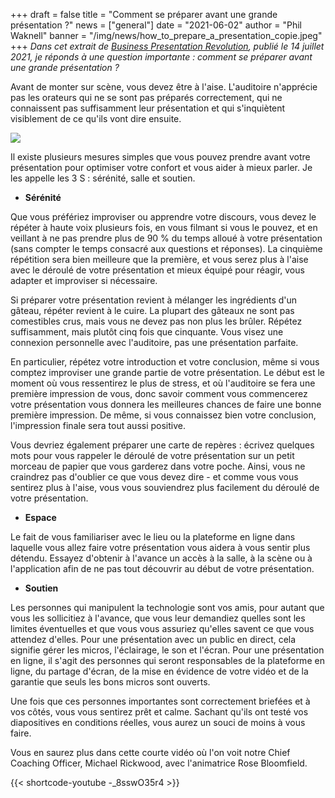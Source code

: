 +++
draft = false
title = "Comment se préparer avant une grande présentation ?"
news = ["general"]
date = "2021-06-02"
author = "Phil Waknell"
banner = "/img/news/how_to_prepare_a_presentation_copie.jpeg"
+++
*Dans cet extrait de [Business Presentation Revolution](http://book.businesspresentationrevolution.com), publié le 14 juillet 2021, je réponds à une question importante : comment se préparer avant une grande présentation ?*

Avant de monter sur scène, vous devez être à l'aise. L'auditoire n'apprécie pas les orateurs qui ne se sont pas préparés correctement, qui ne connaissent pas suffisamment leur présentation et qui s'inquiètent visiblement de ce qu'ils vont dire ensuite.

![](/img/news/how_to_prepare_a_presentation_copie.jpeg)

Il existe plusieurs mesures simples que vous pouvez prendre avant votre présentation pour optimiser votre confort et vous aider à mieux parler. Je les appelle les 3 S : sérénité, salle et soutien.

* **Sérénité**

Que vous préfériez improviser ou apprendre votre discours, vous devez le répéter à haute voix plusieurs fois, en vous filmant si vous le pouvez, et en veillant à ne pas prendre plus de 90 % du temps alloué à votre présentation (sans compter le temps consacré aux questions et réponses). La cinquième répétition sera bien meilleure que la première, et vous serez plus à l'aise avec le déroulé de votre présentation et mieux équipé pour réagir, vous adapter et improviser si nécessaire.

Si préparer votre présentation revient à mélanger les ingrédients d'un gâteau, répéter revient à le cuire. La plupart des gâteaux ne sont pas comestibles crus, mais vous ne devez pas non plus les brûler. Répétez suffisamment, mais plutôt cinq fois que cinquante. Vous visez une connexion personnelle avec l'auditoire, pas une présentation parfaite.

En particulier, répétez votre introduction et votre conclusion, même si vous comptez improviser une grande partie de votre présentation. Le début est le moment où vous ressentirez le plus de stress, et où l'auditoire se fera une première impression de vous, donc savoir comment vous commencerez votre présentation vous donnera les meilleures chances de faire une bonne première impression. De même, si vous connaissez bien votre conclusion, l'impression finale sera tout aussi positive.

Vous devriez également préparer une carte de repères : écrivez quelques mots pour vous rappeler le déroulé de votre présentation sur un petit morceau de papier que vous garderez dans votre poche. Ainsi, vous ne craindrez pas d'oublier ce que vous devez dire - et comme vous vous sentirez plus à l'aise, vous vous souviendrez plus facilement du déroulé de votre présentation.

* **Espace**

Le fait de vous familiariser avec le lieu ou la plateforme en ligne dans laquelle vous allez faire votre présentation vous aidera à vous sentir plus détendu. Essayez d'obtenir à l'avance un accès à la salle, à la scène ou à l'application afin de ne pas tout découvrir au début de votre présentation.

* **Soutien**

Les personnes qui manipulent la technologie sont vos amis, pour autant que vous les sollicitiez à l'avance, que vous leur demandiez quelles sont les limites éventuelles et que vous vous assuriez qu'elles savent ce que vous attendez d'elles. Pour une présentation avec un public en direct, cela signifie gérer les micros, l'éclairage, le son et l'écran. Pour une présentation en ligne, il s'agit des personnes qui seront responsables de la plateforme en ligne, du partage d'écran, de la mise en évidence de votre vidéo et de la garantie que seuls les bons micros sont ouverts.

Une fois que ces personnes importantes sont correctement briefées et à vos côtés, vous vous sentirez prêt et calme. Sachant qu'ils ont testé vos diapositives en conditions réelles, vous aurez un souci de moins à vous faire.

Vous en saurez plus dans cette courte vidéo où l'on voit notre Chief Coaching Officer, Michael Rickwood, avec l'animatrice Rose Bloomfield.

{{< shortcode-youtube -_8sswO35r4 >}}